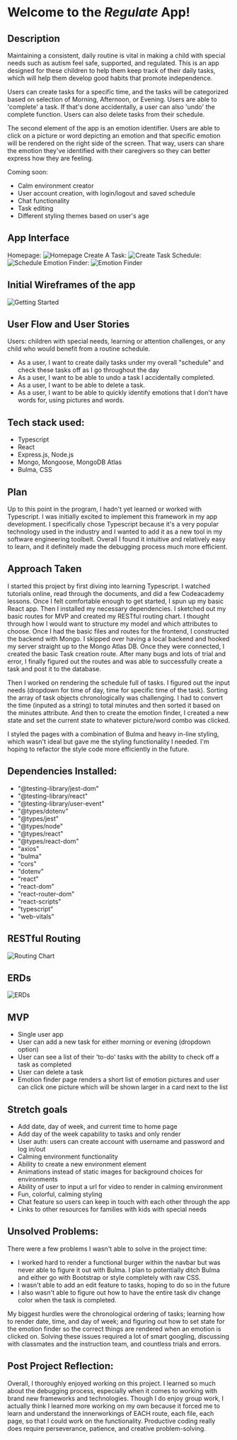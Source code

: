# Welcome to the *Regulate* App!

## Description

Maintaining a consistent, daily routine is vital in making a child with special needs such as autism feel safe, supported, and regulated. This is an app designed for these children to help them keep track of their daily tasks, which will help them develop good habits that promote independence. 

Users can create tasks for a specific time, and the tasks will be categorized based on selection of Morning, Afternoon, or Evening. Users are able to 'complete' a task. If that's done accidentally, a user can also 'undo' the complete function. Users can also delete tasks from their schedule.

The second element of the app is an emotion identifier. Users are able to click on a picture or word depicting an emotion and that specific emotion will be rendered on the right side of the screen. That way, users can share the emotion they've identified with their caregivers so they can better express how they are feeling.

Coming soon:
* Calm environment creator
* User account creation, with login/logout and saved schedule
* Chat functionality
* Task editing
* Different styling themes based on user's age

## App Interface

Homepage:
![Homepage](./pics/homepage.png)
Create A Task:
![Create Task](./pics/create-task.png)
Schedule:
![Schedule](./pics/schedule.png)
Emotion Finder:
![Emotion Finder](./pics/emotions.png)

## Initial Wireframes of the app

![Getting Started](./pics/wireframes.png)

## User Flow and User Stories

Users: children with special needs, learning or attention challenges, or any child who would benefit from a routine schedule.

* As a user, I want to create daily tasks under my overall "schedule" and check these tasks off as I go throughout the day
* As a user, I want to be able to undo a task I accidentally completed.
* As a user, I want to be able to delete a task.
* As a user, I want to be able to quickly identify emotions that I don't have words for, using pictures and words.

## Tech stack used:
* Typescript
* React
* Express.js, Node.js
* Mongo, Mongoose, MongoDB Atlas
* Bulma, CSS

## Plan

Up to this point in the program, I hadn't yet learned or worked with Typescript. I was initially excited to implement this framework in my app development. I specifically chose Typescript because it's a very popular technology used in the industry and I wanted to add it as a new tool in my software engineering toolbelt. Overall I found it intuitive and relatively easy to learn, and it definitely made the debugging process much more efficient.

## Approach Taken

I started this project by first diving into learning Typescript. I watched tutorials online, read through the documents, and did a few Codeacademy lessons. Once I felt comfortable enough to get started, I spun up my basic React app. Then I installed my necessary dependencies. I sketched out my basic routes for MVP and created my RESTful routing chart. I thought through how I would want to structure my model and which attributes to choose. Once I had the basic files and routes for the frontend, I constructed the backend with Mongo. I skipped over having a local backend and hooked my server straight up to the Mongo Atlas DB. Once they were connected, I created the basic Task creation route. After many bugs and lots of trial and error, I finally figured out the routes and was able to successfully create a task and post it to the database.

Then I worked on rendering the schedule full of tasks. I figured out the input needs (dropdown for time of day, time for specific time of the task). Sorting the array of task objects chronologically was challenging. I had to convert the time (inputed as a string) to total minutes and then sorted it based on the minutes attribute. And then to create the emotion finder, I created a new state and set the current state to whatever picture/word combo was clicked. 

I styled the pages with a combination of Bulma and heavy in-line styling, which wasn't ideal but gave me the styling functionality I needed. I'm hoping to refactor the style code more efficiently in the future.

## Dependencies Installed:
* "@testing-library/jest-dom"
* "@testing-library/react"
* "@testing-library/user-event"
* "@types/dotenv"
* "@types/jest"
* "@types/node"
* "@types/react"
* "@types/react-dom"
* "axios"
* "bulma"
* "cors"
* "dotenv"
* "react"
* "react-dom"
* "react-router-dom"
* "react-scripts"
* "typescript"
* "web-vitals"

## RESTful Routing

![Routing Chart](./pics/routing-chart.png)

## ERDs

![ERDs](./pics/ERDs.png)

## MVP
* Single user app
* User can add a new task for either morning or evening (dropdown option)
* User can see a list of their 'to-do' tasks with the ability to check off a task as completed
* User can delete a task
* Emotion finder page renders a short list of emotion pictures and user can click one picture which will be shown larger in a card next to the list

## Stretch goals
* Add date, day of week, and current time to home page
* Add day of the week capability to tasks and only render 
* User auth: users can create account with username and password and log in/out
* Calming environment functionality
* Ability to create a new environment element
* Animations instead of static images for background choices for environments
* Ability of user to input a url for video to render in calming environment
* Fun, colorful, calming styling
* Chat feature so users can keep in touch with each other through the app
* Links to other resources for families with kids with special needs

## Unsolved Problems:

There were a few problems I wasn't able to solve in the project time:

* I worked hard to render a functional burger within the navbar but was never able to figure it out with Bulma. I plan to potentially ditch Bulma and either go with Bootstrap or style completely with raw CSS.
* I wasn't able to add an edit feature to tasks, hoping to do so in the future
* I also wasn't able to figure out how to have the entire task div change color when the task is completed.

My biggest hurdles were the chronological ordering of tasks; learning how to render date, time, and day of week; and figuring out how to set state for the emotion finder so the correct things are rendered when an emotion is clicked on. Solving these issues required a lot of smart googling, discussing with classmates and the instruction team, and countless trials and errors.

## Post Project Reflection:

Overall, I thoroughly enjoyed working on this project. I learned so much about the debugging process, especially when it comes to working with brand new frameworks and technologies. Though I do enjoy group work, I actually think I learned more working on my own because it forced me to learn and understand the innerworkings of EACH route, each file, each page, so that I could work on the functionality. Productive coding really does require perseverance, patience, and creative problem-solving. 
